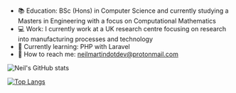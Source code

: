 - :books:  Education: BSc (Hons) in Computer Science and currently studying a Masters in Engineering with a focus on Computational Mathematics
- :computer: Work: I currently work at a UK research centre focusing on research into manufacturing processes and technology
- :seedling: Currently learning: PHP with Laravel  
- :calling: How to reach me: neilmartindotdev@protonmail.com

![Neil's GitHub stats](https://github-readme-stats.vercel.app/api?username=neilmartindev&show_icons=true&theme=tokyonight)

[![Top Langs](https://github-readme-stats.vercel.app/api/top-langs/?username=neilmartindev&theme=tokyonight&hide=html,css)](https://github.com/neilmartindev/github-readme-stats)
